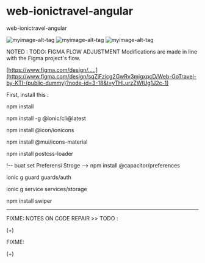 # web-ionictravel-angular
web-ionictravel-angular 

![myimage-alt-tag](https://github.com/rakaardiansyah/web-gotravel/blob/main/image/1GoTravel-Home.png)
![myimage-alt-tag](https://github.com/rakaardiansyah/web-gotravel/blob/main/image/2GoTravel-Sidebar.png)
![myimage-alt-tag](https://github.com/rakaardiansyah/web-gotravel/blob/main/image/3GoTravel-DetailArtikel.png)


NOTED : TODO: FIGMA FLOW ADJUSTMENT Modifications are made in line with the Figma project's flow. 

[https://www.figma.com/design/.....](https://www.figma.com/design/sqZjFzicg2GwRv3migxpcD/Web-GoTravel-by-KTI-(public-dummy)?node-id=3-18&t=yTHLurzZWIUg1J2c-1)


First, install this :

npm install

npm install -g @ionic/cli@latest

npm install @icon/ionicons

npm install @mui/icons-material

npm install postcss-loader

!-- buat set Preferensi Stroge -->
npm install @capacitor/preferences


<!-- TODO: buat security setelah login -->
ionic g guard guards/auth

ionic g service services/storage


<!-- SwiperJS.   -->
npm install swiper


------------------------------------------------------------------------------------------------------------------------------------------
FIXME: NOTES ON CODE REPAIR >>
TODO : 

(+)

FIXME: 

(+) 
